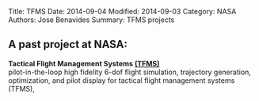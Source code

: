Title: TFMS 
Date: 2014-09-04 
Modified: 2014-09-03 
Category: NASA
Authors: Jose Benavides
Summary: TFMS projects 

## A past project at NASA:

**Tactical Flight Management Systems [(TFMS)]({static}/static/TFMSconcept.pdf)**  
pilot-in-the-loop high fidelity 6-dof flight simulation, trajectory generation, optimization, and pilot display for tactical flight management systems (TFMS),

